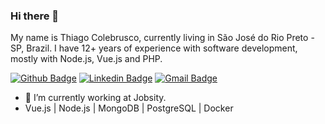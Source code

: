 ### Hi there 👋

My name is Thiago Colebrusco, currently living in São José do Rio Preto - SP, Brazil. I have 12+ years of experience with software development, mostly with Node.js, Vue.js and PHP.


[![Github Badge](https://img.shields.io/badge/-Github-000?style=flat-square&logo=Github&logoColor=white&link=https://github.com/thiagocolebrusco)](https://github.com/thiagocolebrusco)
[![Linkedin Badge](https://img.shields.io/badge/-LinkedIn-blue?style=flat-square&logo=Linkedin&logoColor=white&link=https://www.linkedin.com/in/thiagocolebrusco/)](https://www.linkedin.com/in/thiagocolebrusco/)
[![Gmail Badge](https://img.shields.io/badge/-Gmail-c14438?style=flat-square&logo=Gmail&logoColor=white&link=mailto:thiagocolebrusco@gmail.com)](mailto:thiagocolebrusco@gmail.com)


- 🔭 I’m currently working at Jobsity.
- Vue.js | Node.js | MongoDB | PostgreSQL | Docker
